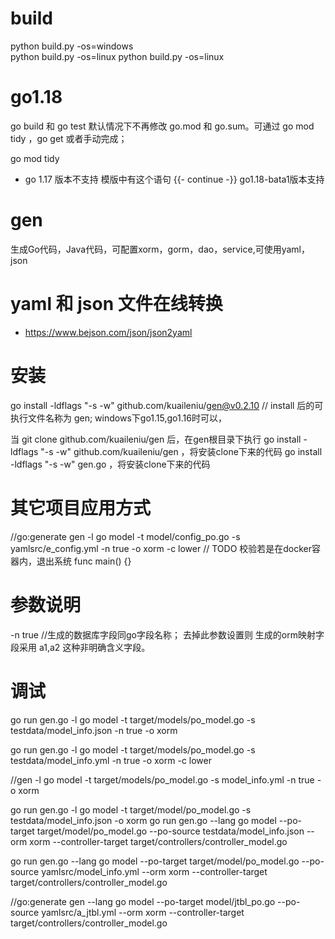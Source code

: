 # build
python build.py -os=windows   
python build.py -os=linux
python build.py -os=linux
# go1.18
go build 和 go test 默认情况下不再修改 go.mod 和 go.sum。可通过 go mod tidy ，go get 或者手动完成；

go mod tidy

- go 1.17 版本不支持 模版中有这个语句 {{- continue -}}  go1.18-bata1版本支持
# gen
生成Go代码，Java代码，可配置xorm，gorm，dao，service,可使用yaml，json

# yaml 和 json 文件在线转换
- https://www.bejson.com/json/json2yaml

# 安装
go install -ldflags "-s -w" github.com/kuaileniu/gen@v0.2.10 // install 后的可执行文件名称为 gen; windows下go1.15,go1.16时可以，

当 git clone github.com/kuaileniu/gen 后，在gen根目录下执行
go install -ldflags "-s -w" github.com/kuaileniu/gen ，将安装clone下来的代码
go install -ldflags "-s -w" gen.go ，将安装clone下来的代码

# 其它项目应用方式
//go:generate gen -l go model -t model/config_po.go -s yamlsrc/e_config.yml -n true -o xorm -c lower
// TODO 校验若是在docker容器内，退出系统
func main() {}

# 参数说明
-n true //生成的数据库字段同go字段名称； 去掉此参数设置则 生成的orm映射字段采用 a1,a2 这种非明确含义字段。

# 调试

go run gen.go -l go model -t target/models/po_model.go -s testdata/model_info.json -n true -o xorm

go run gen.go -l go model -t target/models/po_model.go -s testdata/model_info.yml -n true -o xorm -c lower
 


//gen -l go model -t target/models/po_model.go -s model_info.yml -n true -o xorm


go run gen.go -l go model -t target/model/po_model.go -s testdata/model_info.json -o xorm
go run gen.go --lang go model --po-target target/model/po_model.go --po-source testdata/model_info.json --orm xorm --controller-target target/controllers/controller_model.go

go run gen.go --lang go model --po-target target/model/po_model.go --po-source yamlsrc/model_info.yml --orm xorm --controller-target target/controllers/controller_model.go
 


//go:generate gen --lang go model --po-target model/jtbl_po.go --po-source yamlsrc/a_jtbl.yml --orm xorm --controller-target target/controllers/controller_model.go
 